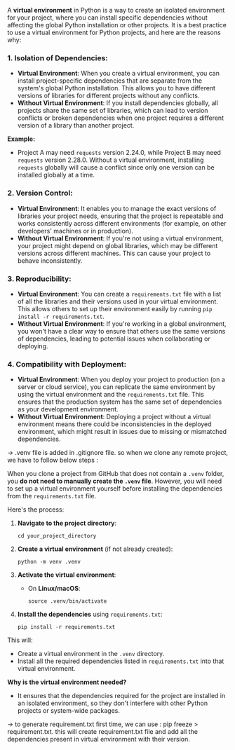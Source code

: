 
A **virtual environment** in Python is a way to create an isolated environment for your project, where you can install specific dependencies without affecting the global Python installation or other projects. It is a best practice to use a virtual environment for Python projects, and here are the reasons why:

### 1. **Isolation of Dependencies:**

- **Virtual Environment**: When you create a virtual environment, you can install project-specific dependencies that are separate from the system's global Python installation. This allows you to have different versions of libraries for different projects without any conflicts.
- **Without Virtual Environment**: If you install dependencies globally, all projects share the same set of libraries, which can lead to version conflicts or broken dependencies when one project requires a different version of a library than another project.

**Example:**

- Project A may need `requests` version 2.24.0, while Project B may need `requests` version 2.28.0. Without a virtual environment, installing `requests` globally will cause a conflict since only one version can be installed globally at a time.

### 2. **Version Control:**

- **Virtual Environment**: It enables you to manage the exact versions of libraries your project needs, ensuring that the project is repeatable and works consistently across different environments (for example, on other developers' machines or in production).
- **Without Virtual Environment**: If you're not using a virtual environment, your project might depend on global libraries, which may be different versions across different machines. This can cause your project to behave inconsistently.

### 3. **Reproducibility:**

- **Virtual Environment**: You can create a `requirements.txt` file with a list of all the libraries and their versions used in your virtual environment. This allows others to set up their environment easily by running `pip install -r requirements.txt`.
- **Without Virtual Environment**: If you're working in a global environment, you won't have a clear way to ensure that others use the same versions of dependencies, leading to potential issues when collaborating or deploying.

### 4. **Compatibility with Deployment:**

- **Virtual Environment**: When you deploy your project to production (on a server or cloud service), you can replicate the same environment by using the virtual environment and the `requirements.txt` file. This ensures that the production system has the same set of dependencies as your development environment.
- **Without Virtual Environment**: Deploying a project without a virtual environment means there could be inconsistencies in the deployed environment, which might result in issues due to missing or mismatched dependencies.




-> .venv file is added in .gitignore file. so when we clone any remote project, we have to follow below steps :

When you clone a project from GitHub that does not contain a `.venv` folder, you **do not need to manually create the `.venv` file**. However, you will need to set up a virtual environment yourself before installing the dependencies from the `requirements.txt` file.

Here's the process:

1. **Navigate to the project directory**:
    
    `cd your_project_directory`
    
2. **Create a virtual environment** (if not already created):
    
    `python -m venv .venv`
    
3. **Activate the virtual environment**:
    
    - On **Linux/macOS**:
        
        `source .venv/bin/activate`
        
4. **Install the dependencies** using `requirements.txt`:
    
    `pip install -r requirements.txt`
    

This will:

- Create a virtual environment in the `.venv` directory.
- Install all the required dependencies listed in `requirements.txt` into that virtual environment.

**Why is the virtual environment needed?**

- It ensures that the dependencies required for the project are installed in an isolated environment, so they don't interfere with other Python projects or system-wide packages.


-> to generate requirement.txt first time, we can use : pip freeze > requirement.txt. this will create requirement.txt file and add all the dependencies present in virtual environment with their version.